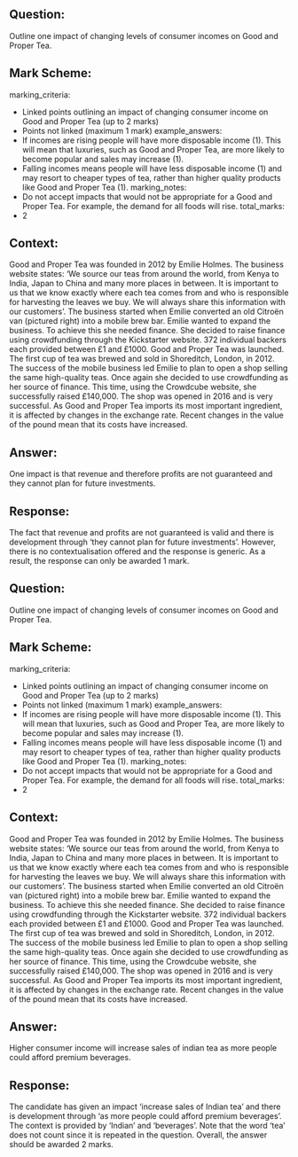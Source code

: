## Question:
Outline one impact of changing levels of consumer incomes on Good and Proper Tea.

## Mark Scheme:
marking_criteria:
  - Linked points outlining an impact of changing consumer income on Good and Proper Tea (up to 2 marks)
  - Points not linked (maximum 1 mark)
example_answers:
  - If incomes are rising people will have more disposable income (1). This will mean that luxuries, such as Good and Proper Tea, are more likely to become popular and sales may increase (1).
  - Falling incomes means people will have less disposable income (1) and may resort to cheaper types of tea, rather than higher quality products like Good and Proper Tea (1).
marking_notes:
  - Do not accept impacts that would not be appropriate for a Good and Proper Tea. For example, the demand for all foods will rise.
total_marks:
  - 2

## Context:
Good and Proper Tea was founded in 2012 by Emilie Holmes. The business website states:
‘We source our teas from around the world, from Kenya to India, Japan to China and many more places in between. It is important to us that we know exactly where each tea comes from and who is responsible for harvesting the leaves we buy. We will always share this information with our customers’.
The business started when Emilie converted an old Citroën van (pictured right) into a mobile brew bar. Emilie wanted to expand the business. To achieve this she needed finance. She decided to raise finance using crowdfunding through the Kickstarter website. 372 individual backers each provided between £1 and £1000. Good and Proper Tea was launched. The first cup of tea was brewed and sold in Shoreditch, London, in 2012. The success of the mobile business led Emilie to plan to open a shop selling the same high-quality teas. Once again she decided to use crowdfunding as her source of finance. This time, using the Crowdcube website, she successfully raised £140,000. The shop was opened in 2016 and is very successful. As Good and Proper Tea imports its most important ingredient, it is affected by changes in the exchange rate. Recent changes in the value of the pound mean that its costs have increased.

## Answer:
One impact is that revenue and therefore profits are not guaranteed and they cannot plan for future investments.

## Response:
The fact that revenue and profits are not guaranteed is valid and there is development through ‘they cannot plan for future investments’. However, there is no contextualisation offered and the response is generic. As a result, the response can only be awarded 1 mark.

## Question:
Outline one impact of changing levels of consumer incomes on Good and Proper Tea.

## Mark Scheme:
marking_criteria:
  - Linked points outlining an impact of changing consumer income on Good and Proper Tea (up to 2 marks)
  - Points not linked (maximum 1 mark)
example_answers:
  - If incomes are rising people will have more disposable income (1). This will mean that luxuries, such as Good and Proper Tea, are more likely to become popular and sales may increase (1).
  - Falling incomes means people will have less disposable income (1) and may resort to cheaper types of tea, rather than higher quality products like Good and Proper Tea (1).
marking_notes:
  - Do not accept impacts that would not be appropriate for a Good and Proper Tea. For example, the demand for all foods will rise.
total_marks:
  - 2

## Context:
Good and Proper Tea was founded in 2012 by Emilie Holmes. The business website states:
‘We source our teas from around the world, from Kenya to India, Japan to China and many more places in between. It is important to us that we know exactly where each tea comes from and who is responsible for harvesting the leaves we buy. We will always share this information with our customers’.
The business started when Emilie converted an old Citroën van (pictured right) into a mobile brew bar. Emilie wanted to expand the business. To achieve this she needed finance. She decided to raise finance using crowdfunding through the Kickstarter website. 372 individual backers each provided between £1 and £1000. Good and Proper Tea was launched. The first cup of tea was brewed and sold in Shoreditch, London, in 2012. The success of the mobile business led Emilie to plan to open a shop selling the same high-quality teas. Once again she decided to use crowdfunding as her source of finance. This time, using the Crowdcube website, she successfully raised £140,000. The shop was opened in 2016 and is very successful. As Good and Proper Tea imports its most important ingredient, it is affected by changes in the exchange rate. Recent changes in the value of the pound mean that its costs have increased.

## Answer:
Higher consumer income will increase sales of indian tea as more people could afford premium beverages.

## Response:
The candidate has given an impact ‘increase sales of Indian tea’ and there is development through ‘as more people could afford premium beverages’. The context is provided by ‘Indian’ and ‘beverages’. Note that the word ‘tea’ does not count since it is repeated in the question. Overall, the answer should be awarded 2 marks.